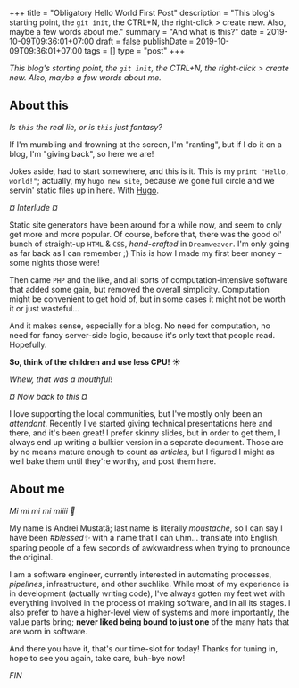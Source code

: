 +++
title = "Obligatory Hello World First Post"
description = "This blog's starting point, the `git init`, the CTRL+N, the right-click > create new. Also, maybe a few words about me."
summary = "And what is this?"
date = 2019-10-09T09:36:01+07:00
draft = false
publishDate = 2019-10-09T09:36:01+07:00
tags = []
type = "post"
+++

_This blog's starting point, the `git init`, the CTRL+N, the right-click > create new. Also, maybe a few words about me._

## About this
_Is `this` the real lie, or is `this` just fantasy?_

If I'm mumbling and frowning at the screen, I'm "ranting", but if I do it on a blog, I'm "giving back", so here we are!

Jokes aside, had to start somewhere, and this is it. This is my `print "Hello, world!"`; actually, my `hugo new site`,
because we gone full circle and we servin' static files up in here. With [Hugo](https://gohugo.io).

_¤ Interlude ¤_

Static site generators have been around for a while now, and seem to only get more and more popular. 
Of course, before that, there was the good ol' bunch of straight-up `HTML` & `CSS`, _hand-crafted_ in `Dreamweaver`.
I'm only going as far back as I can remember ;) This is how I made my first beer money – some nights those were!

Then came `PHP` and the like, and all sorts of computation-intensive software that added some gain, but removed the
overall simplicity. Computation might be convenient to get hold of, but in some cases it might not be worth it or just
wasteful...

And it makes sense, especially for a blog. No need for computation, no need for fancy server-side logic, because it's
only text that people read. Hopefully.

**So, think of the children and use less CPU!** :sunny:

_Whew, that was a mouthful!_

_¤ Now back to this ¤_

I love supporting the local communities, but I've mostly only been an _attendant_.
Recently I've started giving technical presentations here and there, and it's been great! I prefer skinny slides, but
in order to get them, I always end up writing a bulkier version in a separate document. Those are by no means mature
enough to count as _articles_, but I figured I might as well bake them until they're worthy, and post them here.

## About me

_Mi mi mi mi miiii :musical_note:_

My name is Andrei Mustață; last name is literally _moustache_, so I can say I have been _#blessed:sparkles:_ with a name
that I can uhm... translate into English, sparing people of a few seconds of awkwardness when trying to pronounce the
original.

I am a software engineer, currently interested in automating processes, _pipelines_, infrastructure, and other suchlike.
While most of my experience is in development (actually writing code), I've always gotten my feet wet with everything
involved in the process of making software, and in all its stages. I also prefer to have a higher-level view of systems
and more importantly, the value parts bring; **never liked being bound to just one** of the many hats that are worn in
software.

And there you have it, that's our time-slot for today! Thanks for tuning in, hope to see you again, take care, buh-bye
now!

_FIN_
